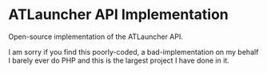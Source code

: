 ATLauncher API Implementation
=============================

Open-source implementation of the ATLauncher API.

I am sorry if you find this poorly-coded, a bad-implementation on my behalf I barely ever do PHP and this is the largest project I have done in it.
